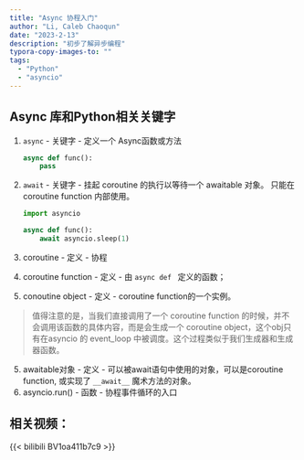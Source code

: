 ```yaml
---
title: "Async 协程入门"
author: "Li, Caleb Chaoqun"
date: "2023-2-13"
description: "初步了解异步编程"
typora-copy-images-to: ""
tags:
  - "Python"
  - "asyncio"
---
```

## Async 库和Python相关关键字

1. `async` - 关键字 - 定义一个 Async函数或方法

   ```python
   async def func():
       pass
   ```
2. `await` - 关键字 - 挂起 coroutine 的执行以等待一个 awaitable 对象。 只能在 coroutine function 内部使用。

   ```python
   import asyncio

   async def func():
       await asyncio.sleep(1)

   ```
3. coroutine - 定义 - 协程
4. coroutine function - 定义 - 由 `async def ` 定义的函数；
5. conoutine object - 定义 - coroutine function的一个实例。

> 值得注意的是，当我们直接调用了一个 coroutine function 的时候，并不会调用该函数的具体内容，而是会生成一个 coroutine object，这个obj只有在asyncio 的 event_loop 中被调度。这个过程类似于我们生成器和生成器函数。

5. awaitable对象 - 定义 - 可以被await语句中使用的对象，可以是coroutine function, 或实现了 `__await__` 魔术方法的对象。
6. asyncio.run() - 函数 - 协程事件循环的入口

## 相关视频：

{{< bilibili BV1oa411b7c9 >}}
